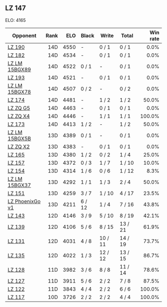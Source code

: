 ## LZ 147 ##

ELO: 4165

Opponent | Rank | ELO | Black | Write | Total | Win rate
---------|-----:|----:|-------|-------|-------|-------:
[LZ 190](LZ%20190.md) | 14D | 4550 | - | 0 / 1 | 0 / 1 | 0.0%
[LZ 182](LZ%20182.md) | 14D | 4534 | - | 0 / 1 | 0 / 1 | 0.0%
[LZ LM 15BGX89](LZ%20LM%2015BGX89.md) | 14D | 4522 | 0 / 1 | - | 0 / 1 | 0.0%
[LZ 193](LZ%20193.md) | 14D | 4521 | - | 0 / 1 | 0 / 1 | 0.0%
[LZ LM 15BGX78](LZ%20LM%2015BGX78.md) | 14D | 4507 | 0 / 2 | - | 0 / 2 | 0.0%
[LZ 174](LZ%20174.md) | 14D | 4481 | - | 1 / 2 | 1 / 2 | 50.0%
[LZ ZQ G5](LZ%20ZQ%20G5.md) | 14D | 4463 | - | 0 / 1 | 0 / 1 | 0.0%
[LZ ZQ X4](LZ%20ZQ%20X4.md) | 14D | 4446 | - | 1 / 1 | 1 / 1 | 100.0%
[LZ 173](LZ%20173.md) | 14D | 4413 | 1 / 2 | - | 1 / 2 | 50.0%
[LZ LM 15BGX5B](LZ%20LM%2015BGX5B.md) | 13D | 4389 | 0 / 1 | - | 0 / 1 | 0.0%
[LZ ZQ X2](LZ%20ZQ%20X2.md) | 13D | 4383 | - | 0 / 1 | 0 / 1 | 0.0%
[LZ 165](LZ%20165.md) | 13D | 4380 | 1 / 2 | 0 / 2 | 1 / 4 | 25.0%
[LZ 157](LZ%20157.md) | 13D | 4372 | 0 / 3 | 1 / 7 | 1 / 10 | 10.0%
[LZ 154](LZ%20154.md) | 13D | 4314 | 1 / 6 | 0 / 6 | 1 / 12 | 8.3%
[LZ LM 15BGX37](LZ%20LM%2015BGX37.md) | 13D | 4292 | 1 / 1 | 1 / 3 | 2 / 4 | 50.0%
[LZ 151](LZ%20151.md) | 13D | 4259 | 3 / 7 | 1 / 10 | 4 / 17 | 23.5%
[LZ PhoenixGo v1](LZ%20PhoenixGo%20v1.md) | 13D | 4211 | 6 / 12 | 1 / 4 | 7 / 16 | 43.8%
[LZ 143](LZ%20143.md) | 12D | 4146 | 3 / 9 | 5 / 10 | 8 / 19 | 42.1%
[LZ 139](LZ%20139.md) | 12D | 4106 | 5 / 6 | 8 / 15 | 13 / 21 | 61.9%
[LZ 131](LZ%20131.md) | 12D | 4031 | 4 / 8 | 10 / 11 | 14 / 19 | 73.7%
[LZ 135](LZ%20135.md) | 12D | 4022 | 1 / 3 | 12 / 12 | 13 / 15 | 86.7%
[LZ 128](LZ%20128.md) | 11D | 3982 | 3 / 6 | 8 / 8 | 11 / 14 | 78.6%
[LZ 127](LZ%20127.md) | 11D | 3911 | 5 / 6 | 2 / 2 | 7 / 8 | 87.5%
[LZ 122](LZ%20122.md) | 11D | 3843 | 4 / 4 | 2 / 2 | 6 / 6 | 100.0%
[LZ 117](LZ%20117.md) | 10D | 3726 | 2 / 2 | 2 / 2 | 4 / 4 | 100.0%
